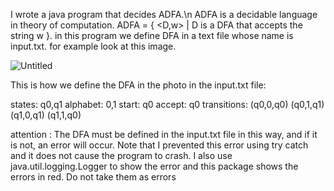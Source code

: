 I wrote a java program that decides ADFA.\n
ADFA is a decidable language in theory of computation.
ADFA = { <D,w> | D is a DFA that accepts the string w }.
in this program we define DFA in a text file whose name is input.txt.
for example look at this image. 

![Untitled](https://github.com/user-attachments/assets/f43e1483-7242-46e1-947b-78d7f7fcf5a0)

This is how we define the DFA in the photo in the input.txt file:

states: q0,q1 
alphabet: 0,1 
start: q0 
accept: q0 
transitions: 
(q0,0,q0) 
(q0,1,q1) 
(q1,0,q1) 
(q1,1,q0) 

attention : The DFA must be defined in the input.txt file in this way, and if it is not, an error will occur.
Note that I prevented this error using try catch and it does not cause the program to crash.
I also use java.util.logging.Logger to show the error and this package shows the errors in red. Do not take them as errors
